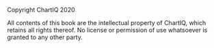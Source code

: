 Copyright ChartIQ 2020

All contents of this book are the intellectual property of ChartIQ,
which retains all rights thereof. No license or permission of use whatsoever
is granted to any other party.
